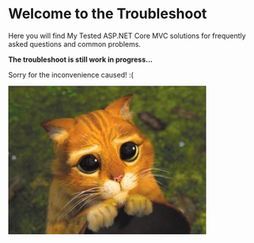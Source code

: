 # Welcome to the Troubleshoot

Here you will find My Tested ASP.NET Core MVC solutions for frequently asked questions and common problems.

<strong class="article-contents">The troubleshoot is still work in progress...</strong>

<span>Sorry for the inconvenience caused! :(</span>

<img src="/images/cat-sorry.jpg" />